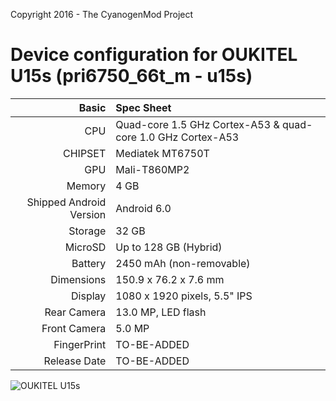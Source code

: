 Copyright 2016 - The CyanogenMod Project

Device configuration for OUKITEL U15s (pri6750_66t_m - u15s)
=====================================

Basic   | Spec Sheet
-------:|:-------------------------
CPU     | Quad-core 1.5 GHz Cortex-A53 & quad-core 1.0 GHz Cortex-A53
CHIPSET | Mediatek MT6750T
GPU     | Mali-T860MP2
Memory  | 4 GB
Shipped Android Version | Android 6.0
Storage | 32 GB
MicroSD | Up to 128 GB (Hybrid)
Battery | 2450 mAh (non-removable)
Dimensions | 150.9 x 76.2 x 7.6 mm
Display | 1080 x 1920 pixels, 5.5" IPS
Rear Camera  | 13.0 MP, LED flash
Front Camera | 5.0 MP
FingerPrint | TO-BE-ADDED
Release Date | TO-BE-ADDED

![OUKITEL U15s](https://des.gearbest.com/uploads/pdm-desc-pic/Electronic/image/2016/12/06/20161206113748_65253.jpeg "OUKITEL U15s")
